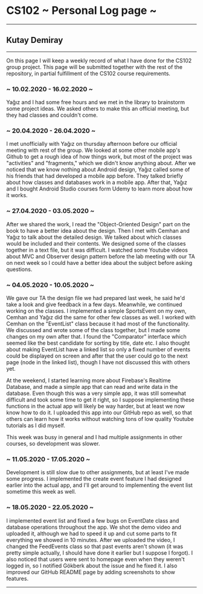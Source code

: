 # CS102 ~ Personal Log page ~
****
## Kutay Demiray 
****

On this page I will keep a weekly record of what I have done for the CS102 group project. This page will be submitted together with the rest of the repository, in partial fulfillment of the CS102 course requirements.

### ~ 10.02.2020 - 16.02.2020 ~
Yağız and I had some free hours and we met in the library to brainstorm some project ideas. We asked others to make this an official meeting, but they had classes and couldn't come.

### ~ 20.04.2020 - 26.04.2020 ~
I met unofficially with Yağız on thursday afternoon before our official meeting with rest of the group. We looked at some other mobile app's Github to get a rough idea of how things work, but most of the project was
"activities" and "fragments," which we didn't know anything about. After we noticed that we know nothing about Android design, Yağız called some of his friends that had developed a mobile app before. They talked briefly
about how classes and databases work in a mobile app. After that, Yağız and I bought Android Studio courses form Udemy to learn more about how it works.

### ~ 27.04.2020 - 03.05.2020 ~
After we shared the work, I read the "Object-Oriented Design" part on the book to have a better idea about the design. Then I met with Cemhan and Yağız to talk about the detailed design.
We talked about which classes would be included and their contents. We designed some of the classes together in a text file, but it was difficult. I watched some Youtube videos about MVC and Observer design pattern before the
lab meeting with our TA on next week so I could have a better idea about the subject before asking questions.

### ~ 04.05.2020 - 10.05.2020 ~
We gave our TA the design file we had prepared last week, he said he'd take a look and give feedback in a few days. Meanwhile, we continued working on the classes. I implemented a simple SportsEvent on my own, Cemhan and Yağız
did the same for other few classes as well. I worked with Cemhan on the "EventList" class because it had most of the functionality. We discussed and wrote some of the class together, but I made some changes on my own after that.
I found the "Comparator" interface which seemed like the best candidate for sorting by title, date etc. I also thought about making EventList have a linked list so only a fixed number of events could be displayed on screen and
after that the user could go to the next page (node in the linked list), though I have not discussed this with others yet.

At the weekend, I started learning more about Firebase's Realtime Database, and made a simple app that can read and write data in the database. Even though this was a very simple app, it was still somewhat difficult and
took some time to get it right, so I suppose implementing these functions in the actual app will likely be way harder, but at least we now know how to do it. I uploaded this app into our GitHub repo as well, so that others
can learn how it works without watching tons of low quality Youtube tutorials as I did myself.

This week was busy in general and I had multiple assignments in other courses, so development was slower.

### ~ 11.05.2020 - 17.05.2020 ~
Development is still slow due to other assignments, but at least I've made some progress. I implemented the create event feature I had designed earlier into the actual app, and I'll get around to implementing the event list sometime this week as well. 

### ~ 18.05.2020 - 22.05.2020 ~
I implemented event list and fixed a few bugs on EventDate class and database operations throughout the app. We shot the demo video and uploaded it, although we had to speed it up and
cut some parts to fit everything we showed in 10 minutes. After we uploaded the video, I changed the FeedEvents class so that past events aren't shown (it was pretty simple actually,
I should have done it earlier but I suppose I forgot). I also noticed that users were sent to homepage even when they weren't logged in, so I notified Gökberk about the issue and he
fixed it. I also improved our GitHub README page by adding screenshots to show features.


****